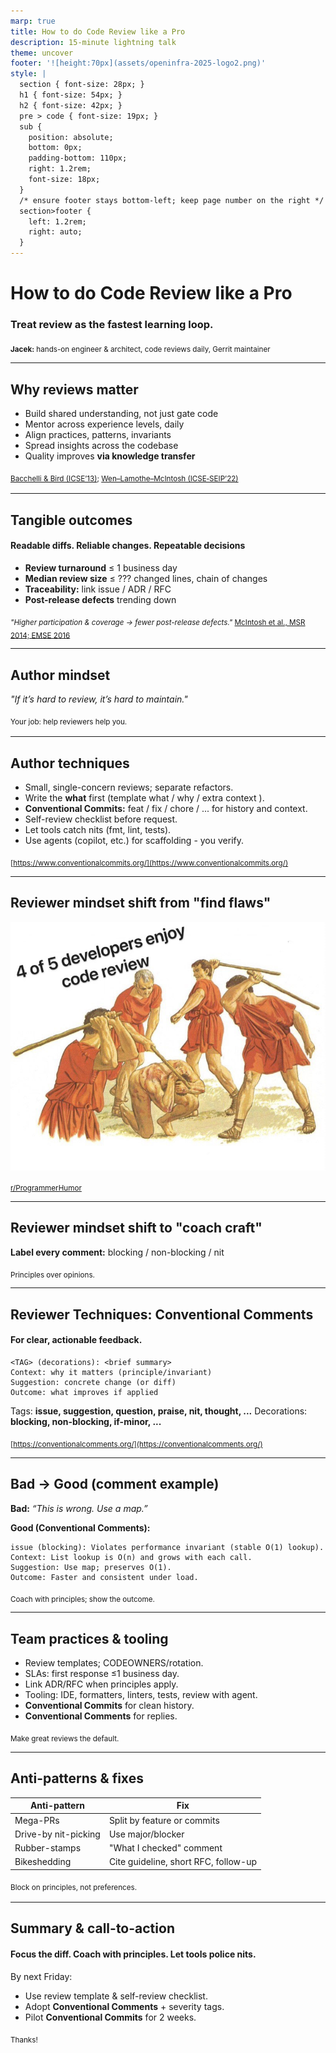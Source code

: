```yaml
---
marp: true
title: How to do Code Review like a Pro
description: 15-minute lightning talk
theme: uncover
footer: '![height:70px](assets/openinfra-2025-logo2.png)'
style: |
  section { font-size: 28px; }
  h1 { font-size: 54px; }
  h2 { font-size: 42px; }
  pre > code { font-size: 19px; }
  sub {
    position: absolute;
    bottom: 0px;
    padding-bottom: 110px;
    right: 1.2rem;
    font-size: 18px;
  }
  /* ensure footer stays bottom-left; keep page number on the right */
  section>footer {
    left: 1.2rem;
    right: auto;
  }
---
```


<!-- Slide 1: Title -->
# How to do Code Review like a Pro
### Treat review as the fastest learning loop.


<sub><b>Jacek:</b> hands-on engineer & architect, code reviews daily, Gerrit maintainer</sub>
<!--
Hook: “Most teams treat review as a gate. Pros treat it as the fastest learning loop in the codebase.”
Promise: in 15 minutes they’ll learn how authors and reviewers make reviews faster, clearer, and more useful.
-->

---

<!-- paginate: true -->
<!-- Slide 2: Why Reviews Matter -->
## Why reviews matter

- Build shared understanding, not just gate code
- Mentor across experience levels, daily
- Align practices, patterns, invariants
- Spread insights across the codebase
- Quality improves **via knowledge transfer**

<sub>[Bacchelli & Bird (ICSE’13)](https://sback.it/publications/icse2013.pdf); [Wen–Lamothe–McIntosh (ICSE‑SEIP’22)](https://lamothemax.github.io/assets/papers/rwen_icse_2022.pdf)<sub>

<!--
Code review isn't just bug-catching game. When a senior dev explains why we chose this pattern, that knowledge spreads. When teams align on style through review, consistency improves. Research confirms review delivers both quality gains and knowledge transfer. This dual benefit makes it irreplaceable.
Paraphrasing McIntosh: “Review is a software quality tool and a knowledge-transfer tool. Focus on knowledge transfer and quality follows.”
-->

---

<!-- Slide 3: Tangible outcomes -->
## Tangible outcomes
#### Readable diffs. Reliable changes. Repeatable decisions
- **Review turnaround** ≤ 1 business day
- **Median review size** ≤ ??? changed lines, chain of changes
- **Traceability:** link issue / ADR / RFC
- **Post-release defects** trending down

<sub>_"Higher participation & coverage → fewer post-release defects."_ [McIntosh et al., MSR 2014; EMSE 2016](https://rebels.cs.uwaterloo.ca/papers/emse2016_mcintosh.pdf)</sub>

<!--
Fast turnaround keeps flow state. Small PRs get better reviews (limited focus span, context switch). Green CI and traceability make changes auditable. Track defects to confirm we're improving.
Coverage and participation correlate with fewer post-release defects. Knowledge sharing lifts both.
-->

---

<!-- Slide 4: Author mindset Shift -->
## Author mindset

_"If it’s hard to review, it’s hard to maintain."_

<sub>Your job: help reviewers help you.<sub>

<!--
Authors often defend their code. Wrong mindset. Instead, optimize for review speed and quality. Make it trivial for reviewers to understand context, spot issues, and provide valuable feedback. This shift accelerates the entire cycle.
-->

---

<!-- Slide 5: Author techniques -->
## Author techniques

- Small, single-concern reviews; separate refactors.  
- Write the **what** first (template what / why / extra context ).
- **Conventional Commits:** feat / fix / chore / ... for history and context.
- Self-review checklist before request.
- Let tools catch nits (fmt, lint, tests).
- Use agents (copilot, etc.) for scaffolding - you verify.


<sub>[https://www.conventionalcommits.org/](https://www.conventionalcommits.org/)</sub>

<!--
Keep reviews focused: one feature, one bug (chain reviews or at least commits, cross layers - plant that in your agents). Use a template so reviewers know context instantly. Conventional Commits make history scannable. Self-review catches 30% of issues before human eyes see it. Run all checks locally—don't waste reviewer time on lint errors. Agents (like claude, copilot, ...) can draft boilerplate/solution - you validate correctness. This prep work pays dividends.
-->

___

<!-- Slide 6: Reviewer mindset shift from -->
## Reviewer mindset shift from "find flaws"

<style scoped>
img[alt~="center"] {
  display: block;
  margin: 0 auto;
}
</style>
![height:360px center](assets/4of5_enjoy.png)

<sub>[r/ProgrammerHumor](https://www.reddit.com/r/ProgrammerHumor/comments/eftj9g/u_enjoy/)</sub>

---

<!-- Slide 7: Reviewer mindset shift to -->
## Reviewer mindset shift to "coach craft"

**Label every comment:** blocking / non-blocking / nit

<sub>Principles over opinions.</sub>

<!--
Reviewers often play gotcha. Better approach: teach. Label severity so authors know what's critical versus optional. Explain the principle behind your feedback - link ADR, etc.. that's knowledge transfer in action tied to the context.
-->

---

<!-- Slide 8: Reviewer techniques with Conventional Comments -->
## Reviewer Techniques: Conventional Comments
#### For clear, actionable feedback.

```
<TAG> (decorations): <brief summary>
Context: why it matters (principle/invariant)
Suggestion: concrete change (or diff)
Outcome: what improves if applied
```

Tags: **issue, suggestion, question, praise, nit, thought, ...**
Decorations: **blocking, non-blocking, if-minor, ...**

<sub>[https://conventionalcomments.org/](https://conventionalcomments.org/)</sub>

<!--
Conventional Comments give structure. Tag tells clearly the intent—is this blocking? Context explains the why. Suggestion gives a concrete fix. Outcome shows the benefit. Tie to a principle so decisions are repeatable. Tools like Copilot can draft the diff, but you add context and severity: tools suggest, humans decide on principles.
-->

---

<!-- Slide 9: Bad → Good Comment example -->
## Bad → Good (comment example)
**Bad:** _“This is wrong. Use a map.”_

**Good (Conventional Comments):**
```
issue (blocking): Violates performance invariant (stable O(1) lookup).
Context: List lookup is O(n) and grows with each call.
Suggestion: Use map; preserves O(1).
Outcome: Faster and consistent under load.
```

<sub>Coach with principles; show the outcome.</sub>

---

<!-- Slide 10: Team practices & tooling -->
## Team practices & tooling

- Review templates; CODEOWNERS/rotation.  
- SLAs: first response ≤1 business day.
- Link ADR/RFC when principles apply.
- Tooling: IDE, formatters, linters, tests, review with agent.
- **Conventional Commits** for clean history.
- **Conventional Comments** for replies.

<sub>Make great reviews the default.</sub>

<!--
Systemize quality. Templates ensure consistency. Code owners or rotation guarantee coverage and knowledge spread. SLA prevents PRs from loosing traction. Link to ADRs when you invoke a principle—builds institutional memory. Tooling catch trivial issues. Agent code review can draft initial feedback. Conventional Commits make git log useful. Saved replies save time and spread best practices.
Institutionalize habits so quality scales.
-->

---

<!-- Slide 11: Anti-patterns & fixes -->
## Anti-patterns & fixes

| Anti-pattern | Fix |
|--------------|-----|
| Mega-PRs | Split by feature or commits |
| Drive-by nit-picking | Use major/blocker |
| Rubber-stamps | "What I checked" comment |
| Bikeshedding | Cite guideline, short RFC, follow-up |

<sub>Block on principles, not preferences.<sub>

<!--
Mega-PRs overwhelm—split them. Nit-picking without priority wastes time, focus on major issues. Rubber stamps mean no real review—ask reviewers to state what they verified. Bikeshedding: arguing tabs versus spaces, wastes energy. Cite a team guideline or write a quick RFC, agree to follow-up. Block on architecture, not formatting.
-->

---

<!-- Slide 12: Summary & call to action -->
## Summary & call-to-action
#### Focus the diff. Coach with principles. Let tools police nits.

<style scoped>
  .left-align {
    text-align: left
  }
</style>
<div class="left-align">By next Friday:</div>

- Use review template & self-review checklist.
- Adopt **Conventional Comments** + severity tags.
- Pilot **Conventional Commits** for 2 weeks.

<sub>Thanks!</sub>

<!--
Three rules to remember: focus diffs, coach with principles, automate nits. Start this Friday. Add a review template. Label your comments with severity. Try Conventional Commits for two weeks—you'll see cleaner history. Turn on Copilot code review. Let agents do scaffolding. Small changes compound into faster, better reviews. Thank you.
-->